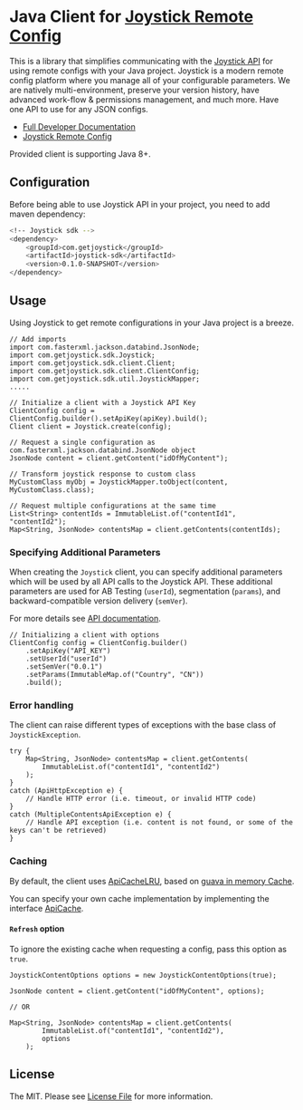 # Java Client for [Joystick Remote Config](https://www.getjoystick.com/)

This is a library that simplifies communicating with the [Joystick API](https://docs.getjoystick.com/) for using remote configs with your Java project. Joystick is a modern remote config platform where you manage all of your configurable parameters. We are natively multi-environment, preserve your version history, have advanced work-flow & permissions management, and much more. Have one API to use for any JSON configs.

- [Full Developer Documentation](https://docs.getjoystick.com)
- [Joystick Remote Config](https://getjoystick.com)

Provided client is supporting Java 8+.

## Configuration

Before being able to use Joystick API in your project, you need to add maven dependency:

```sh
<!-- Joystick sdk -->
<dependency>
    <groupId>com.getjoystick</groupId>
    <artifactId>joystick-sdk</artifactId>
    <version>0.1.0-SNAPSHOT</version>
</dependency>
```

## Usage

Using Joystick to get remote configurations in your Java project is a breeze.

```
// Add imports
import com.fasterxml.jackson.databind.JsonNode;
import com.getjoystick.sdk.Joystick;
import com.getjoystick.sdk.client.Client;
import com.getjoystick.sdk.client.ClientConfig;
import com.getjoystick.sdk.util.JoystickMapper;
.....

// Initialize a client with a Joystick API Key
ClientConfig config = ClientConfig.builder().setApiKey(apiKey).build();
Client client = Joystick.create(config);

// Request a single configuration as com.fasterxml.jackson.databind.JsonNode object
JsonNode content = client.getContent("idOfMyContent");

// Transform joystick response to custom class
MyCustomClass myObj = JoystickMapper.toObject(content, MyCustomClass.class);

// Request multiple configurations at the same time
List<String> contentIds = ImmutableList.of("contentId1", "contentId2");
Map<String, JsonNode> contentsMap = client.getContents(contentIds);

```

### Specifying Additional Parameters

When creating the `Joystick` client, you can specify additional parameters which will be used by all API calls to the Joystick API. These additional parameters are used for AB Testing (`userId`), segmentation (`params`), and backward-compatible version delivery (`semVer`).

For more details see [API documentation](https://docs.getjoystick.com/api-reference/).

```
// Initializing a client with options
ClientConfig config = ClientConfig.builder()
    .setApiKey("API_KEY")
    .setUserId("userId")
    .setSemVer("0.0.1")
    .setParams(ImmutableMap.of("Country", "CN"))
    .build();
```

### Error handling

The client can raise different types of exceptions with the base class of `JoystickException`.

```
try {
    Map<String, JsonNode> contentsMap = client.getContents(
        ImmutableList.of("contentId1", "contentId2")
    );
}
catch (ApiHttpException e) {
    // Handle HTTP error (i.e. timeout, or invalid HTTP code)
}
catch (MultipleContentsApiException e) {
    // Handle API exception (i.e. content is not found, or some of the keys can't be retrieved)
}
```

### Caching

By default, the client uses [ApiCacheLRU](./src/main/java/com/getjoystick/sdk/cache/impl/ApiCacheLRU.java), based on [guava in memory Cache](https://guava.dev/releases/21.0/api/docs/com/google/common/cache/Cache.html).

You can specify your own cache implementation by implementing the interface [ApiCache](./src/main/java/com/getjoystick/sdk/cache/ApiCache.java).

#### `Refresh` option

To ignore the existing cache when requesting a config, pass this option as `true`.

```
JoystickContentOptions options = new JoystickContentOptions(true);

JsonNode content = client.getContent("idOfMyContent", options);

// OR

Map<String, JsonNode> contentsMap = client.getContents(
        ImmutableList.of("contentId1", "contentId2"),
        options
    );
```

## License

The MIT. Please see [License File](LICENSE.md) for more information.
